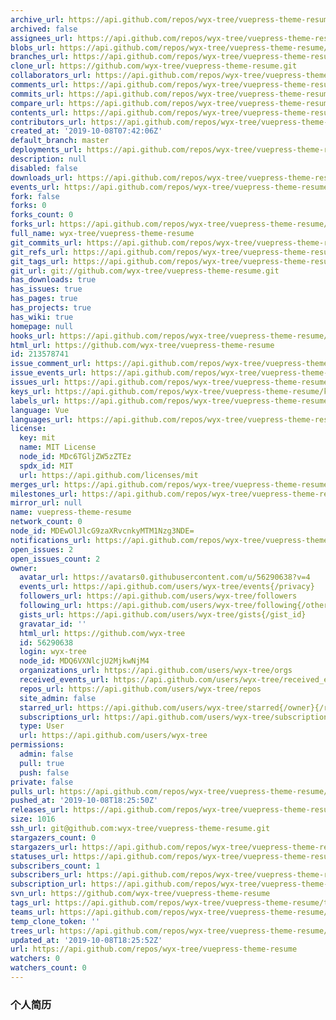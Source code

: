 ```yaml
---
archive_url: https://api.github.com/repos/wyx-tree/vuepress-theme-resume/{archive_format}{/ref}
archived: false
assignees_url: https://api.github.com/repos/wyx-tree/vuepress-theme-resume/assignees{/user}
blobs_url: https://api.github.com/repos/wyx-tree/vuepress-theme-resume/git/blobs{/sha}
branches_url: https://api.github.com/repos/wyx-tree/vuepress-theme-resume/branches{/branch}
clone_url: https://github.com/wyx-tree/vuepress-theme-resume.git
collaborators_url: https://api.github.com/repos/wyx-tree/vuepress-theme-resume/collaborators{/collaborator}
comments_url: https://api.github.com/repos/wyx-tree/vuepress-theme-resume/comments{/number}
commits_url: https://api.github.com/repos/wyx-tree/vuepress-theme-resume/commits{/sha}
compare_url: https://api.github.com/repos/wyx-tree/vuepress-theme-resume/compare/{base}...{head}
contents_url: https://api.github.com/repos/wyx-tree/vuepress-theme-resume/contents/{+path}
contributors_url: https://api.github.com/repos/wyx-tree/vuepress-theme-resume/contributors
created_at: '2019-10-08T07:42:06Z'
default_branch: master
deployments_url: https://api.github.com/repos/wyx-tree/vuepress-theme-resume/deployments
description: null
disabled: false
downloads_url: https://api.github.com/repos/wyx-tree/vuepress-theme-resume/downloads
events_url: https://api.github.com/repos/wyx-tree/vuepress-theme-resume/events
fork: false
forks: 0
forks_count: 0
forks_url: https://api.github.com/repos/wyx-tree/vuepress-theme-resume/forks
full_name: wyx-tree/vuepress-theme-resume
git_commits_url: https://api.github.com/repos/wyx-tree/vuepress-theme-resume/git/commits{/sha}
git_refs_url: https://api.github.com/repos/wyx-tree/vuepress-theme-resume/git/refs{/sha}
git_tags_url: https://api.github.com/repos/wyx-tree/vuepress-theme-resume/git/tags{/sha}
git_url: git://github.com/wyx-tree/vuepress-theme-resume.git
has_downloads: true
has_issues: true
has_pages: true
has_projects: true
has_wiki: true
homepage: null
hooks_url: https://api.github.com/repos/wyx-tree/vuepress-theme-resume/hooks
html_url: https://github.com/wyx-tree/vuepress-theme-resume
id: 213578741
issue_comment_url: https://api.github.com/repos/wyx-tree/vuepress-theme-resume/issues/comments{/number}
issue_events_url: https://api.github.com/repos/wyx-tree/vuepress-theme-resume/issues/events{/number}
issues_url: https://api.github.com/repos/wyx-tree/vuepress-theme-resume/issues{/number}
keys_url: https://api.github.com/repos/wyx-tree/vuepress-theme-resume/keys{/key_id}
labels_url: https://api.github.com/repos/wyx-tree/vuepress-theme-resume/labels{/name}
language: Vue
languages_url: https://api.github.com/repos/wyx-tree/vuepress-theme-resume/languages
license:
  key: mit
  name: MIT License
  node_id: MDc6TGljZW5zZTEz
  spdx_id: MIT
  url: https://api.github.com/licenses/mit
merges_url: https://api.github.com/repos/wyx-tree/vuepress-theme-resume/merges
milestones_url: https://api.github.com/repos/wyx-tree/vuepress-theme-resume/milestones{/number}
mirror_url: null
name: vuepress-theme-resume
network_count: 0
node_id: MDEwOlJlcG9zaXRvcnkyMTM1Nzg3NDE=
notifications_url: https://api.github.com/repos/wyx-tree/vuepress-theme-resume/notifications{?since,all,participating}
open_issues: 2
open_issues_count: 2
owner:
  avatar_url: https://avatars0.githubusercontent.com/u/56290638?v=4
  events_url: https://api.github.com/users/wyx-tree/events{/privacy}
  followers_url: https://api.github.com/users/wyx-tree/followers
  following_url: https://api.github.com/users/wyx-tree/following{/other_user}
  gists_url: https://api.github.com/users/wyx-tree/gists{/gist_id}
  gravatar_id: ''
  html_url: https://github.com/wyx-tree
  id: 56290638
  login: wyx-tree
  node_id: MDQ6VXNlcjU2MjkwNjM4
  organizations_url: https://api.github.com/users/wyx-tree/orgs
  received_events_url: https://api.github.com/users/wyx-tree/received_events
  repos_url: https://api.github.com/users/wyx-tree/repos
  site_admin: false
  starred_url: https://api.github.com/users/wyx-tree/starred{/owner}{/repo}
  subscriptions_url: https://api.github.com/users/wyx-tree/subscriptions
  type: User
  url: https://api.github.com/users/wyx-tree
permissions:
  admin: false
  pull: true
  push: false
private: false
pulls_url: https://api.github.com/repos/wyx-tree/vuepress-theme-resume/pulls{/number}
pushed_at: '2019-10-08T18:25:50Z'
releases_url: https://api.github.com/repos/wyx-tree/vuepress-theme-resume/releases{/id}
size: 1016
ssh_url: git@github.com:wyx-tree/vuepress-theme-resume.git
stargazers_count: 0
stargazers_url: https://api.github.com/repos/wyx-tree/vuepress-theme-resume/stargazers
statuses_url: https://api.github.com/repos/wyx-tree/vuepress-theme-resume/statuses/{sha}
subscribers_count: 1
subscribers_url: https://api.github.com/repos/wyx-tree/vuepress-theme-resume/subscribers
subscription_url: https://api.github.com/repos/wyx-tree/vuepress-theme-resume/subscription
svn_url: https://github.com/wyx-tree/vuepress-theme-resume
tags_url: https://api.github.com/repos/wyx-tree/vuepress-theme-resume/tags
teams_url: https://api.github.com/repos/wyx-tree/vuepress-theme-resume/teams
temp_clone_token: ''
trees_url: https://api.github.com/repos/wyx-tree/vuepress-theme-resume/git/trees{/sha}
updated_at: '2019-10-08T18:25:52Z'
url: https://api.github.com/repos/wyx-tree/vuepress-theme-resume
watchers: 0
watchers_count: 0
---
```


### 个人简历